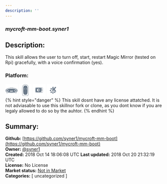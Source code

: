 ```yaml
---
description: ''
---
```


### _mycroft-mm-boot.syner1_  
## Description:  
This skill allows the user to turn off, start, restart Magic Mirror (tested on Rpi) gracefully, with a voice confirmation (yes).  
  
  
### Platform:  
 ![Mark I](../.gitbook/assets/mark-1-icon.png)  ![Mark II](../.gitbook/assets/mark-2-icon.png)  ![Picroft](../.gitbook/assets/picroft-icon.png)  ![plasmoid](../.gitbook/assets/kde.png)   
{% hint style="danger" %}
This skill dosnt have any license attatched. It is not adviasable to use this skillnor fork or clone, as you dont know if you are legaly allowed to do so by the auhtor.
{% endhint %}
  
## Summary:  
**Github:** [https://github.com/syner1/mycroft-mm-boot](https://github.com/syner1/mycroft-mm-boot)  
**Owner:** [@syner1](https://github.com/syner1)  
**Created:** 2018 Oct 14 18:06:08 UTC  **Last updated:** 2018 Oct 20 21:32:19 UTC  
**License:** No License  
**Market status:** [Not in Market](https://market.mycroft.ai/skill/)  
**Categories:** [ uncategorized ]   
